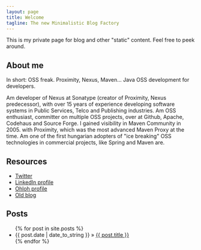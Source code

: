 ```yaml
---
layout: page
title: Welcome
tagline: The new Minimalistic Blog Factory
---
```


This is my private page for blog and other "static" content. Feel free to peek around.

## About me

In short: OSS freak. Proximity, Nexus, Maven... Java OSS development for developers.

Am developer of Nexus at Sonatype (creator of Proximity, Nexus predecessor), with over 15 years of experience developing software systems in Public Services, Telco and Publishing industries. Am OSS enthusiast, committer on multiple OSS projects, over at Github, Apache, Codehaus and Source Forge. I gained visibility in Maven Community in 2005. with Proximity, which was the most advanced Maven Proxy at the time. Am one of the first hungarian adopters of "ice breaking" OSS technologies in commercial projects, like Spring and Maven are.

## Resources

* [Twitter](https://twitter.com/cstamas)
* [LinkedIn profile](http://www.linkedin.com/in/cservenak)
* [Ohloh profile](https://www.ohloh.net/accounts/cstamas)
* [Old blog](http://blogs.cservenak.com/)

## Posts

<ul class="posts">
  {% for post in site.posts %}
    <li><span>{{ post.date | date_to_string }}</span> &raquo; <a href="{{ BASE_PATH }}{{ post.url }}">{{ post.title }}</a></li>
  {% endfor %}
</ul>

